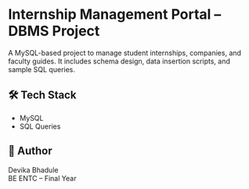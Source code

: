# Internship Management Portal – DBMS Project

A MySQL-based project to manage student internships, companies, and faculty guides. It includes schema design, data insertion scripts, and sample SQL queries.

## 🛠️ Tech Stack
- MySQL
- SQL Queries

## 📄 Author
Devika Bhadule  
BE ENTC – Final Year  

